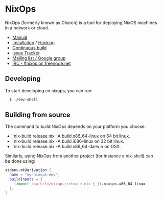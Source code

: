 # NixOps

NixOps (formerly known as Charon) is a tool for deploying NixOS
machines in a network or cloud.

* [Manual](https://hydra.nixos.org/job/nixops/master/tarball/latest/download-by-type/doc/manual)
* [Installation](https://nixos.org/nixops/manual/#chap-installation) / [Hacking](https://hydra.nixos.org/job/nixops/master/tarball/latest/download-by-type/doc/manual#chap-hacking)
* [Continuous build](http://hydra.nixos.org/jobset/nixops/master#tabs-jobs)
* [Issue Tracker](https://github.com/NixOS/nixops/issues)
* [Mailing list / Google group](https://groups.google.com/forum/#!forum/nixops-users)
* [IRC - #nixos on freenode.net](irc://irc.freenode.net/#nixos)

## Developing

To start developing on nixops, you can run:

```bash
  $ ./dev-shell
```

## Building from source

The command to build NixOps depends on your platform you choose:

- `nix-build release.nix -A build.x86_64-linux on 64 bit linux.
- `nix-build release.nix -A build.i686-linux on 32 bit linux.
- `nix-build release.nix -A build.x86_64-darwin on OSX.

Similarly, using NixOps from another project (for instance a nix-shell) can be done using:

```nix
stdenv.mkDerivation {
  name = "my-nixops-env";
  buildInputs = [
    (import /path/to/nixops/release.nix { }).nixops.x86_64-linux
  ];
}
```
